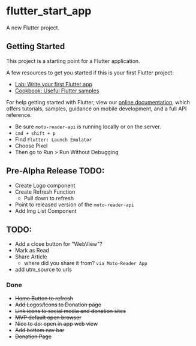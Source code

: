 # flutter_start_app

A new Flutter project.

## Getting Started

This project is a starting point for a Flutter application.

A few resources to get you started if this is your first Flutter project:

- [Lab: Write your first Flutter app](https://flutter.dev/docs/get-started/codelab)
- [Cookbook: Useful Flutter samples](https://flutter.dev/docs/cookbook)

For help getting started with Flutter, view our
[online documentation](https://flutter.dev/docs), which offers tutorials,
samples, guidance on mobile development, and a full API reference.

- Be sure `moto-reader-api` is running locally or on the server.
- `cmd + shift + p`
- Find `Flutter: Launch Emulator`
- Choose Pixel
- Then go to Run > Run Without Debugging


## Pre-Alpha Release TODO:

- Create Logo component
- Create Refresh Function
  - Pull down to refresh
- Point to released version of the `moto-reader-api`
- Add Img List Component

## TODO:

- Add a close button for "WebView"?
- Mark as Read
- Share Article
  - where did you share it from? `via Moto-Reader App`
- add utm_source to urls

### Done
- ~~Home Button to refresh~~
- ~~Add Logos/Icons to Donation page~~
- ~~Link icons to social media and donation sites~~
- ~~MVP default open browser~~
- ~~Nice to do: open in app web view~~
- ~~Add bottom nav bar~~
- ~~Donation Page~~